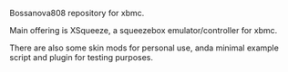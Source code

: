 Bossanova808 repository for xbmc.

Main offering is XSqueeze, a squeezebox emulator/controller for xbmc.  

There are also some skin mods for personal use, anda minimal example script and plugin for testing purposes.
